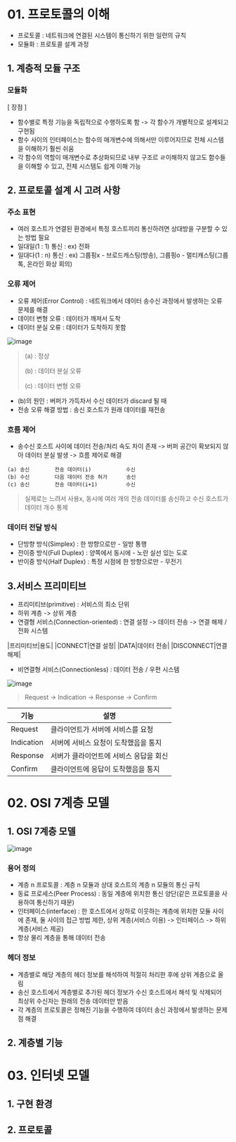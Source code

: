 # 01. 프로토콜의 이해
* 프로토콜 : 네트워크에 연결된 시스템이 통신하기 위한 일련의 규칙
* 모듈화 : 프로토콜 설계 과정

## 1. 계층적 모듈 구조
### 모듈화
[ 장점 ]
* 함수별로 특정 기능을 독립적으로 수행하도록 함 -> 각 함수가 개별적으로 설계되고 구현됨
* 함수 사이의 인터페이스는 함수의 매개변수에 의해서만 이루어지므로 전체 시스템을 이해하기 훨씬 쉬움
* 각 함수의 역할이 매개변수로 추상화되므로 내부 구조르 ㄹ이해하지 않고도 함수들을 이해할 수 있고, 전체 시스템도 쉽게 이해 가능

## 2. 프로토콜 설계 시 고려 사항
### 주소 표현
* 여러 호스트가 연결된 환경에서 특정 호스트끼리 통신하려면 상대방을 구분할 수 있는 방법 필요
* 일대일(1 : 1) 통신 : ex) 전화
* 일대다(1 : n) 통신 : ex) 그룹핑x - 브로드캐스팅(방송), 그룹핑o - 멀티캐스팅(그룹 톡, 온라인 화상 회의)

### 오류 제어
* 오류 제어(Error Control) : 네트워크에서 데이터 송수신 과정에서 발생하는 오류 문제를 해결
* 데이터 변형 오류 : 데이터가 깨져서 도착
* 데이터 분실 오류 : 데이터가 도착하지 못함

![image](https://user-images.githubusercontent.com/61977260/194747730-e549ffa3-91b1-4795-b092-5d6d3d1eafca.png)
> (a) : 정상
>
> (b) : 데이터 분실 오류
>
> (c) : 데이터 변형 오류

* (b)의 원인 : 버퍼가 가득차서 수신 데이터가 discard 될 때
* 전송 오류 해결 방법 : 송신 호스트가 원래 데이터를 재전송

### 흐름 제어
* 송수신 호스트 사이에 데이터 전송/처리 속도 차이 존재 -> 버퍼 공간이 확보되지 않아 데이터 분실 발생 -> 흐름 제어로 해결

```
(a) 송신        전송 데이터(i)           수신
(b) 수신        다음 데이터 전송 허가      송신
(c) 송신        전송 데이터(i+1)         수신
```
> 실제로는 느려서 사용x, 동시에 여러 개의 전송 데이터를 송신하고 수신 호스트가 데이터 개수 통제

### 데이터 전달 방식
* 단방향 방식(Simplex) : 한 방향으로만 - 일방 통행
* 전이중 방식(Full Duplex) : 양쪽에서 동시에 - 노란 실선 있는 도로
* 반이중 방식(Half Duplex) : 특정 시점에 한 방향으로만 - 무전기

## 3.서비스 프리미티브
* 프리미티브(primitive) : 서비스의 최소 단위
* 하위 계층 -> 상위 계층
* 연결형 서비스(Connection-oriented) : 연결 설정 -> 데이터 전송 -> 연결 해제 / 전화 시스템

|프리미티브|용도|
|CONNECT|연결 설정|
|DATA|데이터 전송|
|DISCONNECT|연결 해제|

* 비연결형 서비스(Connectionless) : 데이터 전송 / 우편 시스템

![image](https://user-images.githubusercontent.com/61977260/194748557-2d99e7a0-e6a8-4d80-b332-76cdba9a1569.png)
> Request -> Indication -> Response -> Confirm

|기능|설명|
|--|--|
|Request|클라이언트가 서버에 서비스를 요청|
|Indication|서버에 서비스 요청이 도착했음을 통지|
|Response|서버가 클라이언트에 서비스 응답을 회신|
|Confirm|클라이언트에 응답이 도착했음을 통지|

# 02. OSI 7계층 모델
## 1. OSI 7계층 모델

![image](https://user-images.githubusercontent.com/61977260/194749233-7a730e2c-2246-4055-a16d-41d7d0da1220.png)

### 용어 정의
* 계층 n 프로토콜 : 계층 n 모듈과 상대 호스트의 계층 n 모듈의 통신 규칙
* 동료 프로세스(Peer Process) : 동일 계층에 위치한 통신 양단(같은 프로토콜을 사용하여 통신하기 때문)
* 인터페이스(interface) : 한 호스트에서 상하로 이웃하는 계층에 위치한 모듈 사이에 존재, 둘 사이의 접근 방법 제한, 상위 계층(서비스 이용) -> 인터페이스 -> 하위 계층(서비스 제공)
* 항상 물리 계층을 통해 데이터 전송

### 헤더 정보
* 계층별로 해당 계층의 헤더 정보를 해석하여 적절히 처리한 후에 상위 계층으로 올림
* 송신 호스트에서 계층별로 추가된 헤더 정보가 수신 호스트에서 해석 및 삭제되어 최상위 수신자는 원래의 전송 데이터만 받음
* 각 계층의 프로토콜은 정해진 기능을 수행하여 데이터 송신 과정에서 발생하는 문제점 해결


## 2. 계층별 기능

# 03. 인터넷 모델
## 1. 구현 환경
## 2. 프로토콜
